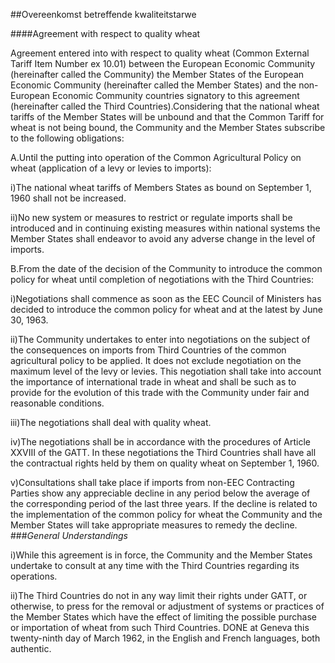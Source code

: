 <meta http-equiv='Content-Type' content='text/html; charset=utf-8' />

##Overeenkomst betreffende kwaliteitstarwe

####Agreement with respect to quality wheat

Agreement entered into with respect to quality wheat (Common External Tariff Item Number ex 10.01) between the European Economic Community (hereinafter called the Community) the Member States of the European Economic Community (hereinafter called the Member States) and the non-European Economic Community countries signatory to this agreement (hereinafter called the Third Countries).Considering that the national wheat tariffs of the Member States will be unbound and that the Common Tariff for wheat is not being bound, the Community and the Member States subscribe to the following obligations:

A.Until the putting into operation of the Common Agricultural Policy on wheat (application of a levy or levies to imports):

i)The national wheat tariffs of Members States as bound on September 1, 1960 shall not be increased.

ii)No new system or measures to restrict or regulate imports shall be introduced and in continuing existing measures within national systems the Member States shall endeavor to avoid any adverse change in the level of imports.

B.From the date of the decision of the Community to introduce the common policy for wheat until completion of negotiations with the Third Countries:

i)Negotiations shall commence as soon as the EEC Council of Ministers has decided to introduce the common policy for wheat and at the latest by June 30, 1963.

ii)The Community undertakes to enter into negotiations on the subject of the consequences on imports from Third Countries of the common agricultural policy to be applied. It does not exclude negotiation on the maximum level of the levy or levies. This negotiation shall take into account the importance of international trade in wheat and shall be such as to provide for the evolution of this trade with the Community under fair and reasonable conditions.

iii)The negotiations shall deal with quality wheat.

iv)The negotiations shall be in accordance with the procedures of Article XXVIII of the GATT. In these negotiations the Third Countries shall have all the contractual rights held by them on quality wheat on September 1, 1960.

v)Consultations shall take place if imports from non-EEC Contracting Parties show any appreciable decline in any period below the average of the corresponding period of the last three years. If the decline is related to the implementation of the common policy for wheat the Community and the Member States will take appropriate measures to remedy the decline.
###*General Understandings* 

i)While this agreement is in force, the Community and the Member States undertake to consult at any time with the Third Countries regarding its operations.

ii)The Third Countries do not in any way limit their rights under GATT, or otherwise, to press for the removal or adjustment of systems or practices of the Member States which have the effect of limiting the possible purchase or importation of wheat from such Third Countries.
DONE at Geneva this twenty-ninth day of March 1962, in the English and French languages, both authentic.

